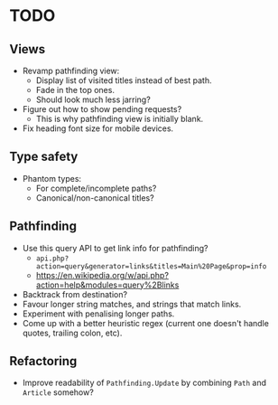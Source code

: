 # TODO

## Views
* Revamp pathfinding view:
    * Display list of visited titles instead of best path.
    * Fade in the top ones.
    * Should look much less jarring?
* Figure out how to show pending requests?
    * This is why pathfinding view is initially blank.
* Fix heading font size for mobile devices.

## Type safety
* Phantom types:
    * For complete/incomplete paths?
    * Canonical/non-canonical titles?

## Pathfinding
* Use this query API to get link info for pathfinding?
    * `api.php?action=query&generator=links&titles=Main%20Page&prop=info`
    * https://en.wikipedia.org/w/api.php?action=help&modules=query%2Blinks
* Backtrack from destination?
* Favour longer string matches, and strings that match links.
* Experiment with penalising longer paths.
* Come up with a better heuristic regex (current one doesn't handle quotes, trailing colon, etc).

## Refactoring
* Improve readability of `Pathfinding.Update` by combining `Path` and `Article` somehow?